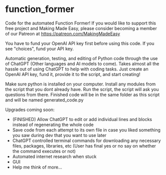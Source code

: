 # function_former
Code for the automated Function Former!
If you would like to support this free project and Making Made Easy, please consider becoming a member of our Patreon at https://patreon.com/MakingMadeEasy

You have to fund your OpenAI API key first before using this code. If you see "choices", fund your API key.

Automatic generation, testing, and editing of Python code through the use of ChatGPT (Other languages and AI models to come).
Takes almost all the hassle out of using ChatGPT to help with coding tasks.
Just create an OpenAI API key, fund it, provide it to the script, and start creating!

Make sure python is installed on your computer.
Install any modules from the script that you dont already have.
Run the script, the script will ask you questions from there.
Finished code will be in the same folder as this script and will be named generated_code.py

Upgrades coming soon:
- (FINISHED) Allow ChatGPT to edit or add individual lines and blocks instead of regenerating the whole code
- Save code from each attempt to its own file in case you liked something you saw during dev that you want to use later
- ChatGPT controlled terminal commands for downloading any necessary files, packages, libraries, etc (User has final yes or no say on whether the command executes or not)
- Automated internet research when stuck
- GUI
- Help me think of more...

